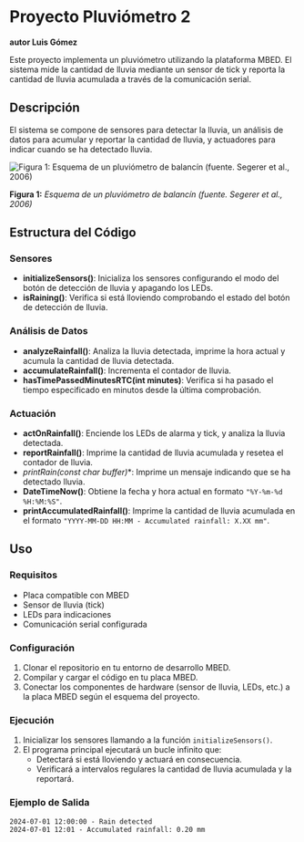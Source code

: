 # Proyecto Pluviómetro 2

**autor Luis Gómez**

Este proyecto implementa un pluviómetro utilizando la plataforma MBED. El sistema mide la cantidad de lluvia mediante un sensor de tick y reporta la cantidad de lluvia acumulada a través de la comunicación serial.

## Descripción

El sistema se compone de sensores para detectar la lluvia, un análisis de datos para acumular y reportar la cantidad de lluvia, y actuadores para indicar cuando se ha detectado lluvia.

![Figura 1: Esquema de un pluviómetro de balancín (fuente. Segerer et al., 2006)
](doc/fig/pluviometro.png)

**Figura 1:** *Esquema de un pluviómetro de balancín (fuente. Segerer et al., 2006)*

## Estructura del Código

### Sensores

- **initializeSensors()**: Inicializa los sensores configurando el modo del botón de detección de lluvia y apagando los LEDs.
- **isRaining()**: Verifica si está lloviendo comprobando el estado del botón de detección de lluvia.

### Análisis de Datos

- **analyzeRainfall()**: Analiza la lluvia detectada, imprime la hora actual y acumula la cantidad de lluvia detectada.
- **accumulateRainfall()**: Incrementa el contador de lluvia.
- **hasTimePassedMinutesRTC(int minutes)**: Verifica si ha pasado el tiempo especificado en minutos desde la última comprobación.

### Actuación

- **actOnRainfall()**: Enciende los LEDs de alarma y tick, y analiza la lluvia detectada.
- **reportRainfall()**: Imprime la cantidad de lluvia acumulada y resetea el contador de lluvia.
- **printRain(const char* buffer)**: Imprime un mensaje indicando que se ha detectado lluvia.
- **DateTimeNow()**: Obtiene la fecha y hora actual en formato `"%Y-%m-%d %H:%M:%S"`.
- **printAccumulatedRainfall()**: Imprime la cantidad de lluvia acumulada en el formato `"YYYY-MM-DD HH:MM - Accumulated rainfall: X.XX mm"`.

## Uso

### Requisitos

- Placa compatible con MBED
- Sensor de lluvia (tick)
- LEDs para indicaciones
- Comunicación serial configurada

### Configuración

1. Clonar el repositorio en tu entorno de desarrollo MBED.
2. Compilar y cargar el código en tu placa MBED.
3. Conectar los componentes de hardware (sensor de lluvia, LEDs, etc.) a la placa MBED según el esquema del proyecto.

### Ejecución

1. Inicializar los sensores llamando a la función `initializeSensors()`.
2. El programa principal ejecutará un bucle infinito que:
    - Detectará si está lloviendo y actuará en consecuencia.
    - Verificará a intervalos regulares la cantidad de lluvia acumulada y la reportará.

### Ejemplo de Salida

```plaintext
2024-07-01 12:00:00 - Rain detected
2024-07-01 12:01 - Accumulated rainfall: 0.20 mm


